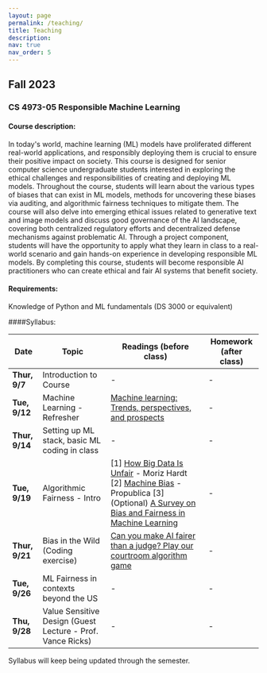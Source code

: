 ```yaml
---
layout: page
permalink: /teaching/
title: Teaching
description:
nav: true
nav_order: 5
---
```


## Fall 2023
### CS 4973-05 Responsible Machine Learning

#### Course description: 
In today's world, machine learning (ML) models have proliferated different real-world applications, and responsibly deploying them is crucial to ensure their positive impact on society. This course is designed for senior computer science undergraduate students interested in exploring the ethical challenges and responsibilities of creating and deploying ML models. Throughout the course, students will learn about the various types of biases that can exist in ML models, methods for uncovering these biases via auditing, and algorithmic fairness techniques to mitigate them. The course will also delve into emerging ethical issues related to generative text and image models and discuss good governance of the AI landscape, covering both centralized regulatory efforts and decentralized defense mechanisms against problematic AI. Through a project component, students will have the opportunity to apply what they learn in class to a real-world scenario and gain hands-on experience in developing responsible ML models. By completing this course, students will become responsible AI practitioners who can create ethical and fair AI systems that benefit society.

#### Requirements: 
Knowledge of Python and ML fundamentals (DS 3000 or equivalent)

####Syllabus:

| Date | Topic | Readings (before class) | Homework (after class)
|--|--|--|--|
| **Thur, 9/7** | Introduction to Course | - | - |
| **Tue, 9/12** | Machine Learning - Refresher | [Machine learning: Trends, perspectives, and prospects](https://www.cs.cmu.edu/~tom/pubs/Science-ML-2015.pdf) | - |
| **Thur, 9/14** | Setting up ML stack, basic ML coding in class | - | - |
| **Tue, 9/19** | Algorithmic Fairness - Intro  | [1] [How Big Data Is Unfair](https://medium.com/@mrtz/how-big-data-is-unfair-9aa544d739de) - Moriz Hardt [2] [Machine Bias](https://www.propublica.org/article/machine-bias-risk-assessments-in-criminal-sentencing) - Propublica [3] (Optional) [A Survey on Bias and Fairness in Machine Learning](https://arxiv.org/pdf/1908.09635.pdf) | - |
| **Thur, 9/21** | Bias in the Wild (Coding exercise) | [Can you make AI fairer than a judge? Play our courtroom algorithm game](https://www.technologyreview.com/2019/10/17/75285/ai-fairer-than-judge-criminal-risk-assessment-algorithm/) | - |
| **Tue, 9/26** | ML Fairness in contexts beyond the US  | - | - |
| **Thu, 9/28** | Value Sensitive Design (Guest Lecture - Prof. Vance Ricks)  | - | - |

Syllabus will keep being updated through the semester.

